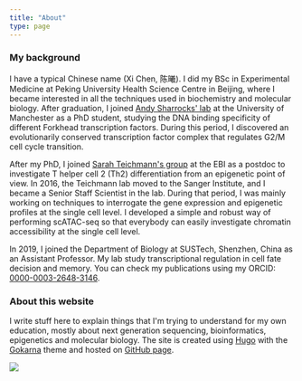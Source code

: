 ```yaml
---
title: "About"
type: page
---
```


### My background

I have a typical Chinese name (Xi Chen, 陈曦). I did my BSc in Experimental Medicine at Peking University Health Science Centre in Beijing, where I became interested in all the techniques used in biochemistry and molecular biology. After graduation, I joined [Andy Sharrocks' lab](http://sharrocks.lab.ls.manchester.ac.uk) at the University of Manchester as a PhD student, studying the DNA binding specificity of different Forkhead transcription factors. During this period, I discovered an evolutionarily conserved transcription factor complex that regulates G2/M cell cycle transition.

After my PhD, I joined [Sarah Teichmann's group](http://www.teichlab.org) at the EBI as a postdoc to investigate T helper cell 2 (Th2) differentiation from an epigenetic point of view. In 2016, the Teichmann lab moved to the Sanger Institute, and I became a Senior Staff Scientist in the lab. During that period, I was mainly working on techniques to interrogate the gene expression and epigenetic profiles at the single cell level. I developed a simple and robust way of performing scATAC-seq so that everybody can easily investigate chromatin accessibility at the single cell level.

In 2019, I joined the Department of Biology at SUSTech, Shenzhen, China as an Assistant Professor. My lab study transcriptional regulation in cell fate decision and memory. You can check my publications using my ORCID: [0000-0003-2648-3146](https://orcid.org/0000-0003-2648-3146).

### About this website

I write stuff here to explain things that I'm trying to understand for my own education, mostly about next generation sequencing, bioinformatics, epigenetics and molecular biology. The site is created using [Hugo](https://gohugo.io) with the [Gokarna](https://github.com/526avijitgupta/gokarna) theme and hosted on [GitHub page](https://pages.github.com).

![](/images/dna_way_start.JPG)